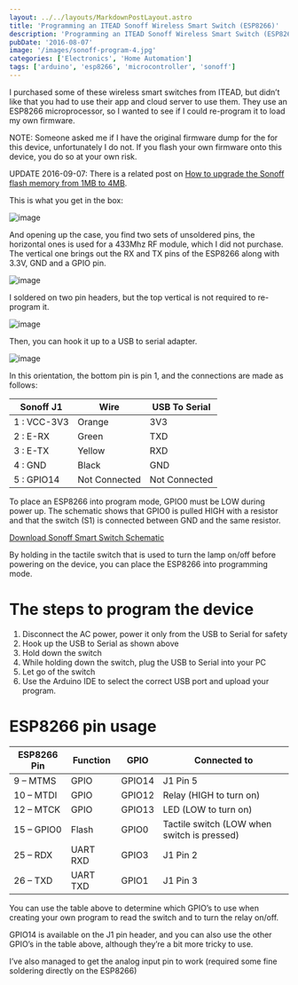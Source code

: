 ```yaml
---
layout: ../../layouts/MarkdownPostLayout.astro
title: 'Programming an ITEAD Sonoff Wireless Smart Switch (ESP8266)'
description: 'Programming an ITEAD Sonoff Wireless Smart Switch (ESP8266)'
pubDate: '2016-08-07'
image: '/images/sonoff-program-4.jpg'
categories: ['Electronics', 'Home Automation']
tags: ['arduino', 'esp8266', 'microcontroller', 'sonoff']
---
```


I purchased some of these wireless smart switches from ITEAD, but didn’t
like that you had to use their app and cloud server to use them. They
use an ESP8266 microprocessor, so I wanted to see if I could re-program
it to load my own firmware.

NOTE: Someone asked me if I have the original firmware dump for the for
this device, unfortunately I do not. If you flash your own firmware onto
this device, you do so at your own risk.

UPDATE 2016-09-07: There is a related post on [How to upgrade the Sonoff
flash memory from 1MB to
4MB](link://slug/upgrading-sonoff-wireless-smart-switch-flash-memory-esp8266).

This is what you get in the box:

![image](/images/sonoff-program-4.jpg)

And opening up the case, you find two sets of unsoldered pins, the
horizontal ones is used for a 433Mhz RF module, which I did not
purchase. The vertical one brings out the RX and TX pins of the ESP8266
along with 3.3V, GND and a GPIO pin.

![image](/images/sonoff-program-3.jpg)

I soldered on two pin headers, but the top vertical is not required to
re-program it.

![image](/images/sonoff-program-2.jpg)

Then, you can hook it up to a USB to serial adapter.

![image](/images/sonoff-program-1.jpg)

In this orientation, the bottom pin is pin 1, and the connections are
made as follows:

| Sonoff J1   | Wire          | USB To Serial |
|-------------|---------------|---------------|
| 1 : VCC-3V3 | Orange        | 3V3           |
| 2 : E-RX    | Green         | TXD           |
| 3 : E-TX    | Yellow        | RXD           |
| 4 : GND     | Black         | GND           |
| 5 : GPIO14  | Not Connected | Not Connected |

To place an ESP8266 into program mode, GPIO0 must be LOW during power
up. The schematic shows that GPIO0 is pulled HIGH with a resistor and
that the switch (S1) is connected between GND and the same resistor.

[Download Sonoff Smart Switch
Schematic](/projects/sonoff/Sonoff_schmatic.pdf)

By holding in the tactile switch that is used to turn the lamp on/off
before powering on the device, you can place the ESP8266 into
programming mode.

# The steps to program the device

1.  Disconnect the AC power, power it only from the USB to Serial for
    safety
2.  Hook up the USB to Serial as shown above
3.  Hold down the switch
4.  While holding down the switch, plug the USB to Serial into your PC
5.  Let go of the switch
6.  Use the Arduino IDE to select the correct USB port and upload your
    program.

# ESP8266 pin usage

| ESP8266 Pin | Function | GPIO   | Connected to                                |
|-------------|----------|--------|---------------------------------------------|
| 9 – MTMS    | GPIO     | GPIO14 | J1 Pin 5                                    |
| 10 – MTDI   | GPIO     | GPIO12 | Relay (HIGH to turn on)                     |
| 12 – MTCK   | GPIO     | GPIO13 | LED (LOW to turn on)                        |
| 15 – GPIO0  | Flash    | GPIO0  | Tactile switch (LOW when switch is pressed) |
| 25 – RDX    | UART RXD | GPIO3  | J1 Pin 2                                    |
| 26 – TXD    | UART TXD | GPIO1  | J1 Pin 3                                    |

You can use the table above to determine which GPIO’s to use when
creating your own program to read the switch and to turn the relay
on/off.

GPIO14 is available on the J1 pin header, and you can also use the other
GPIO’s in the table above, although they’re a bit more tricky to use.

I’ve also managed to get the analog input pin to work (required some
fine soldering directly on the ESP8266)
